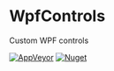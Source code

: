 # WpfControls
Custom WPF controls

[![AppVeyor](https://img.shields.io/appveyor/build/duchacekjan/jdutils-wpfcontrols?logo=appveyor&logoColor=white)](https://ci.appveyor.com/project/duchacekjan/jdutils-wpfcontrols)
[![Nuget](https://img.shields.io/nuget/v/JdUtils.WpfControls?logo=nuget)](https://www.nuget.org/packages/JdUtils.WpfControls/)
